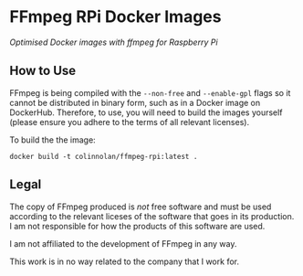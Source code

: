 # FFmpeg RPi Docker Images
_Optimised Docker images with ffmpeg for Raspberry Pi_

## How to Use
FFmpeg is being compiled with the `--non-free` and `--enable-gpl` flags so it cannot be distributed in binary form,
such as in a Docker image on DockerHub. Therefore, to use, you will need to build the images yourself (please ensure
you adhere to the terms of all relevant licenses).

To build the the image:
```
docker build -t colinnolan/ffmpeg-rpi:latest .
```


## Legal
The copy of FFmpeg produced is _not_ free software and must be used according to the relevant liceses of the
software that goes in its production. I am not responsible for how the products of this software are used.

I am not affiliated to the development of FFmpeg in any way.

This work is in no way related to the company that I work for.

